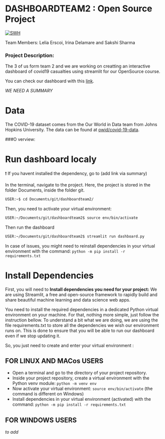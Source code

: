 # DASHBOARDTEAM2 : Open Source Project

[![SWH](https://archive.softwareheritage.org/badge/swh:1:dir:830bc682c58fc7d5158d6cd0153bcfaad4ef5b4c/)](https://archive.softwareheritage.org/swh:1:dir:830bc682c58fc7d5158d6cd0153bcfaad4ef5b4c;origin=https://github.com/LeliaE/dashboardteam2;visit=swh:1:snp:22e01c878777317a9c17341f1e92cec7de72bb45;anchor=swh:1:rev:90c84fd309cd250d5547a303e9b8049b275c544c)


Team Members:
Lelia Erscoi, Irina Delamare and Sakshi Sharma

### Project Description:
The 3 of us form team 2 and we are working on creatting an interactive dashboard of covid19 casualties using streamlit for our OpenSource course.

You can check our dashboard with this [link](https://leliae-dashboardteam2-dashboard-6cmp3i.streamlit.app/).

*WE NEED A SUMMARY*


# Data
The COVID-19 dataset comes from the Our World in Data team from Johns Hopkins University. The data can be found at [owid/covid-19-data](https://github.com/owid/covid-19-data/tree/master/public/data).

###O verview:
# Run dashboard localy
:exclamation: If you havent installed the dependency, go to (add link via summary)

In the terminal, navigate to the project. Here, the project is stored in the folder Documents, inside the folder git. 
```bash
USER:~$ cd Documents/git/dashboardteam2/
```
Then, you need to activate your virtual environment:
```bash
USER:~/Documents/git/dashboardteam2$ source env/bin/activate
```
Then run the dashboard
```bash
USER:~/Documents/git/dashboardteam2$ streamlit run dashboard.py
```
In case of issues, you might need to reinstall dependencies in your virtual environment with the command:
```python -m pip install -r requirements.txt``` 

# Install Dependencies
First, you will need to **Install dependencies you need for your project:**
We are using Streamlit, a free and open-source framework to rapidly build and share beautiful machine learning and data science web apps. 

You need to install the required dependencies in a dedicated Python virtual environment on your machine. For that, nothing more simple, just follow the instruction bellow.
To understand a bit what we are doing, we are using the file requirements.txt to store all the dependencies we wish our environment runs on. This is done to ensure that you will be able to run our dashboard even if we stop updating it.

So, you just need to create and enter your virtual environment :
## FOR LINUX AND MACos USERS
- Open a terminal and go to the directory of your project repository.
- Inside your project repository, create a virtual environment with the Python venv module:
``` python -m venv env ```
- Now activate your virtual environment:
```source env/bin/activate```
(the command is different on Windows)
- Install dependencies in your virtual environment (activated) with the command:
```python -m pip install -r requirements.txt```

## FOR WINDOWS USERS
*to add* 

